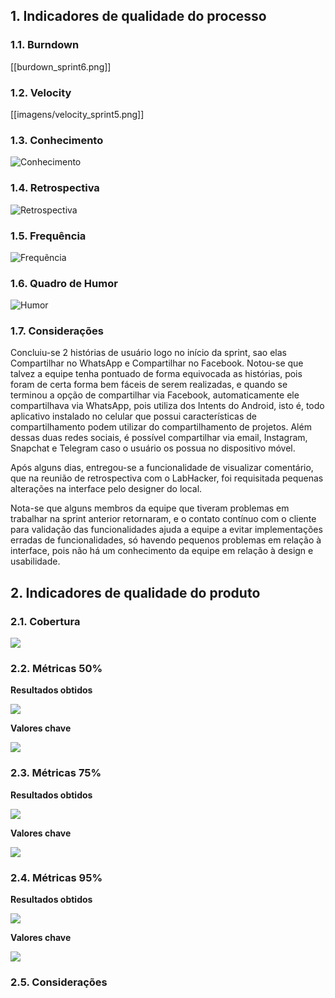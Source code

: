 ## 1. Indicadores de qualidade do processo

### 1.1. Burndown

[[burdown_sprint6.png]]

### 1.2. Velocity

[[imagens/velocity_sprint5.png]]

### 1.3. Conhecimento

![Conhecimento](https://raw.githubusercontent.com/wiki/fga-gpp-mds/2016.2-Time01-WikiLegis/imagens/conhecimento4.jpg)

### 1.4. Retrospectiva

![Retrospectiva](https://raw.githubusercontent.com/wiki/fga-gpp-mds/2016.2-Time01-WikiLegis/imagens/RetrospectivaS5.jpg)

### 1.5. Frequência

![Frequẽncia](https://raw.githubusercontent.com/wiki/fga-gpp-mds/2016.2-Time01-WikiLegis/imagens/presencaS5.png)

### 1.6. Quadro de Humor

![Humor](https://raw.githubusercontent.com/wiki/fga-gpp-mds/2016.2-Time01-WikiLegis/imagens/sent4.jpg)

### 1.7. Considerações

Concluiu-se 2 histórias de usuário logo no início da sprint, sao elas Compartilhar no WhatsApp e Compartilhar no Facebook. Notou-se que talvez a equipe tenha pontuado de forma equivocada as histórias, pois foram de certa forma bem fáceis de serem realizadas, e quando se terminou a opção de compartilhar via Facebook, automaticamente ele compartilhava via WhatsApp, pois utiliza dos Intents do Android, isto é, todo aplicativo instalado no celular que possui características de compartilhamento podem utilizar do compartilhamento de projetos. Além dessas duas redes sociais, é possível compartilhar via email, Instagram, Snapchat e Telegram caso o usuário os possua no dispositivo móvel.

Após alguns dias, entregou-se a funcionalidade de visualizar comentário, que na reunião de retrospectiva com o LabHacker, foi requisitada pequenas alterações na interface pelo designer do local.

Nota-se que alguns membros da equipe que tiveram problemas em trabalhar na sprint anterior retornaram, e o contato contínuo com o cliente para validação das funcionalidades ajuda a equipe a evitar implementações erradas de funcionalidades, só havendo pequenos problemas em relação à interface, pois não há um conhecimento da equipe em relação à design e usabilidade.

## 2. Indicadores de qualidade do produto

### 2.1. Cobertura

![](https://raw.githubusercontent.com/wiki/fga-gpp-mds/2016.2-Time01-WikiLegis/imagens/coverage_s6.png)

### 2.2. Métricas 50%

**Resultados obtidos**

![](https://raw.githubusercontent.com/wiki/fga-gpp-mds/2016.2-Time01-WikiLegis/imagens/sprint5_mean.png)

**Valores chave**

![](https://raw.githubusercontent.com/wiki/fga-gpp-mds/2016.2-Time01-WikiLegis/imagens/valores_0.png)

### 2.3. Métricas 75%

**Resultados obtidos**

![](https://raw.githubusercontent.com/wiki/fga-gpp-mds/2016.2-Time01-WikiLegis/imagens/sprint5_upper.png)

**Valores chave**

![](https://raw.githubusercontent.com/wiki/fga-gpp-mds/2016.2-Time01-WikiLegis/imagens/valores_75.png)

### 2.4. Métricas 95%

**Resultados obtidos**

![](https://raw.githubusercontent.com/wiki/fga-gpp-mds/2016.2-Time01-WikiLegis/imagens/sprint5_ninety.png)

**Valores chave**

![](https://raw.githubusercontent.com/wiki/fga-gpp-mds/2016.2-Time01-WikiLegis/imagens/valores_95.png)

### 2.5. Considerações
